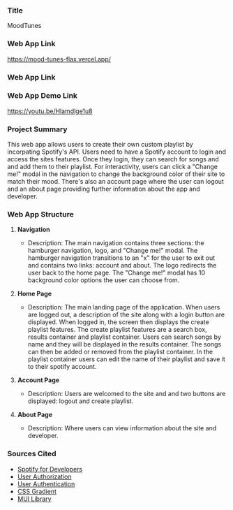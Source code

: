 ### Title

MoodTunes

### Web App Link

https://mood-tunes-flax.vercel.app/

### Web App Link

### Web App Demo Link

https://youtu.be/Hlamdlge1u8

### Project Summary

This web app allows users to create their own custom playlist by incorpating Spotify's API. Users need to have a
Spotify account to login and access the sites features. Once they login, they can search for songs and and add them to their playlist. For interactivity, users can click a "Change me!" modal in the navigation to change the
background color of their site to match their mood. There's also an account page where the user can logout and 
an about page providing further information about the app and developer. 

### Web App Structure 

1. **Navigation**

   - Description: The main navigation contains three sections: the hamburger navigation, logo, and "Change me!"
   modal. The hamburger navigation transitions to an "x" for the user to exit out and contains two links: account and about. The logo redirects the user back to the home page. The "Change me!" modal has 10 background color
   options the user can choose from. 

2. **Home Page**

   - Description: The main landing page of the application. When users are logged out, a description of the site
   along with a login button are displayed. When logged in, the screen then displays the create playlist features.
   The create playlist features are a search box, results container and playlist container. Users can search songs
   by name and they will be displayed in the results container. The songs can then be added or removed from the 
   playlist container. In the playlist container users can edit the name of their playlist and save it to their
   spotify account. 

3. **Account Page**

   - Description: Users are welcomed to the site and and two buttons are displayed: logout and create playlist.

4. **About Page**

   - Description: Where users can view information about the site and developer. 

### Sources Cited

- [ Spotify for Developers ](https://developer.spotify.com/documentation/web-api)
- [ User Authorization ](https://github.com/spotify/web-api-examples/tree/master/authorization/authorization_code)
- [ User Authentication ](https://next-auth.js.org/)
- [ CSS Gradient ](https://www.css-gradient.com/)
- [ MUI Library ](https://mui.com/)

